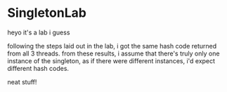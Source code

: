 # SingletonLab
heyo it's a lab i guess

following the steps laid out in the lab, i got the same hash code returned from all 3 threads. 
from these results, i assume that there's truly only one instance of the singleton, as if there were different instances, i'd expect different hash codes.

neat stuff! 
